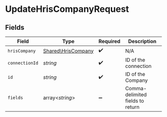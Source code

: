 # UpdateHrisCompanyRequest


## Fields

| Field                                                    | Type                                                     | Required                                                 | Description                                              |
| -------------------------------------------------------- | -------------------------------------------------------- | -------------------------------------------------------- | -------------------------------------------------------- |
| `hrisCompany`                                            | [Shared\HrisCompany](../../Models/Shared/HrisCompany.md) | :heavy_check_mark:                                       | N/A                                                      |
| `connectionId`                                           | *string*                                                 | :heavy_check_mark:                                       | ID of the connection                                     |
| `id`                                                     | *string*                                                 | :heavy_check_mark:                                       | ID of the Company                                        |
| `fields`                                                 | array<*string*>                                          | :heavy_minus_sign:                                       | Comma-delimited fields to return                         |